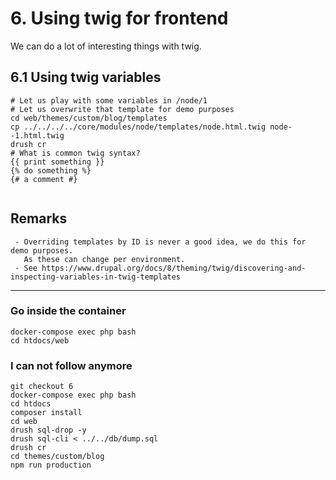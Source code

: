 # 6. Using twig for frontend

We can do a lot of interesting things with twig.

## 6.1 Using twig variables
```
# Let us play with some variables in /node/1
# Let us overwrite that template for demo purposes
cd web/themes/custom/blog/templates
cp ../../../../core/modules/node/templates/node.html.twig node--1.html.twig
drush cr
# What is common twig syntax?
{{ print something }}
{% do something %}
{# a comment #}


```

## Remarks

```
 - Overriding templates by ID is never a good idea, we do this for demo purposes.
   As these can change per environment.
 - See https://www.drupal.org/docs/8/theming/twig/discovering-and-inspecting-variables-in-twig-templates
```

---

### Go inside the container
```
docker-compose exec php bash
cd htdocs/web
```

### I can not follow anymore

```
git checkout 6
docker-compose exec php bash
cd htdocs
composer install
cd web
drush sql-drop -y
drush sql-cli < ../../db/dump.sql
drush cr
cd themes/custom/blog
npm run production
```